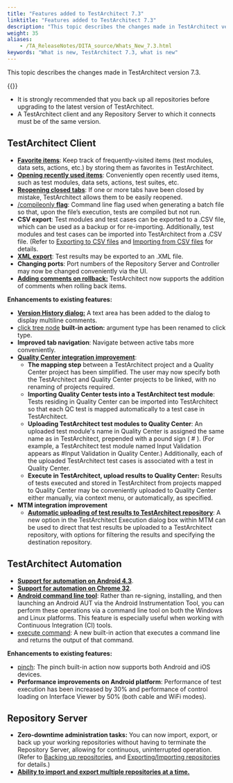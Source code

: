 ```yaml
--- 
title: "Features added to TestArchitect 7.3"
linktitle: "Features added to TestArchitect 7.3"
description: "This topic describes the changes made in TestArchitect version 7.3."
weight: 35
aliases: 
    - /TA_ReleaseNotes/DITA_source/Whats_New_7.3.html
keywords: "What is new, TestArchitect 7.3, what is new"
---
```


This topic describes the changes made in TestArchitect version 7.3.

{{<caution>}}

-   It is strongly recommended that you back up all repositories before upgrading to the latest version of TestArchitect.
-   A TestArchitect client and any Repository Server to which it connects must be of the same version.

## TestArchitect Client

-   [**Favorite items**](/TA_Help/Topics/Favorite_items.html): Keep track of frequently-visited items \(test modules, data sets, actions, etc.\) by storing them as favorites in TestArchitect.
-   [**Opening recently used items**](/TA_Help/Topics/Opening_recent_items.html): Conveniently open recently used items, such as test modules, data sets, actions, test suites, etc.
-   [**Reopening closed tabs**](/TA_Help/Topics/Recovering_closed_items.html): If one or more tabs have been closed by mistake, TestArchitect allows them to be easily reopened.
-   [/compileonly **flag**](/TA_Help/Topics/Test_exec_cmd.html): Command line flag used when generating a batch file so that, upon the file’s execution, tests are compiled but not run.
-   **CSV export**: Test modules and test cases can be exported to a .CSV file, which can be used as a backup or for re-importing. Additionally, test modules and test cases can be imported into TestArchitect from a .CSV file. \(Refer to [Exporting to CSV files](/TA_Help/Topics/Exporing_to_CSV.html) and [Importing from CSV files](/TA_Help/Topics/Importing_from_CSV.html) for details.
-   [**XML export**](/TA_Help/Topics/Test_result_export_XML.html): Test results may be exported to an .XML file.
-   **Changing ports**: Port numbers of the Repository Server and Controller may now be changed conveniently via the UI.
-   [**Adding comments on rollback:**](/TA_Help/Topics/Project_items_revision_roll_back.html) TestArchitect now supports the addition of comments when rolling back items.


**Enhancements to existing features:**

-   [**Version History dialog:**](/TA_Help/Topics/Project_items_history.html) A text area has been added to the dialog to display multiline comments.
-   [click tree node](/TA_Automation/Topics/bia_click_tree_node.html) **built-in action:** argument type has been renamed to click type.
-   **Improved tab navigation**: Navigate between active tabs more conveniently.
-   [**Quality Center integration improvement**](/TA_Help/Topics/Integration_QC_intro.html):
    -   **The mapping step** between a TestArchitect project and a Quality Center project has been simplified. The user may now specify both the TestArchitect and Quality Center projects to be linked, with no renaming of projects required.
    -   **Importing Quality Center tests into a TestArchitect test module**: Tests residing in Quality Center can be imported into TestArchitect so that each QC test is mapped automatically to a test case in TestArchitect.
    -   **Uploading TestArchitect test modules to Quality Center**: An uploaded test module's name in Quality Center is assigned the same name as in TestArchitect, prepended with a pound sign \( \# \). \(For example, a TestArchitect test module named Input Validation appears as \#Input Validation in Quality Center.\) Additionally, each of the uploaded TestArchitect test cases is associated with a test in Quality Center.
    -   **Execute in TestArchitect, upload results to Quality Center:** Results of tests executed and stored in TestArchitect from projects mapped to Quality Center may be conveniently uploaded to Quality Center either manually, via context menu, or automatically, as specified.
-   **MTM integration improvement**
    -   [**Automatic uploading of test results to TestArchitect repository**](/TA_Help/Topics/Integration_MTM_running_test_cases.html): A new option in the TestArchitect Execution dialog box within MTM can be used to direct that test results be uploaded to a TestArchitect repository, with options for filtering the results and specifying the destination repository.

## TestArchitect Automation

-   [**Support for automation on Android 4.3**](/Android/Topics/Android_Automation_begin.html).
-   [**Support for automation on Chrome 32**](/TA_Automation/Topics/Web_automation.html).
-   [**Android command line tool**](/Android/Topics/Android_command_line_tool.html): Rather than re-signing, installing, and then launching an Android AUT via the Android Instrumentation Tool, you can perform these operations via a command line tool on both the Windows and Linux platforms. This feature is especially useful when working with Continuous Integration \(CI\) tools.
-   [execute command](/TA_Automation/Topics/bia_execute_command.html): A new built-in action that executes a command line and returns the output of that command.

**Enhancements to existing features:**

-   [pinch](/TA_Automation/Topics/bia_iOS_pinch.html): The pinch built-in action now supports both Android and iOS devices.
-   **Performance improvements on Android platform**: Performance of test execution has been increased by 30% and performance of control loading on Interface Viewer by 50% \(both cable and WiFi modes\).

## Repository Server

-   **Zero-downtime administration tasks:** You can now import, export, or back up your working repositories without having to terminate the Repository Server, allowing for continuous, uninterrupted operation. \(Refer to [Backing up repositories](/TA_Administration/Topics/Repo_server_management_bk.html), and [Exporting/Importing repositories](/TA_Administration/Topics/adm_Exporting_import_repository.html) for details.\)
-   [**Ability to import and export multiple repositories at a time.**](/TA_Administration/Topics/adm_Exporting_import_repository.html)




